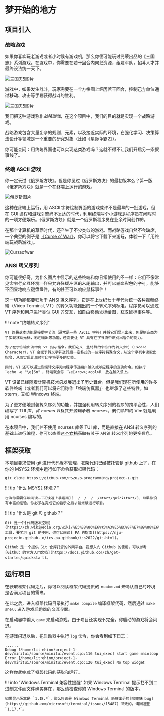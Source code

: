 # 梦开始的地方

## 项目引入

### 战略游戏

如果你喜欢玩老游戏或者小时候有游戏机，那么你很可能玩过光荣出品的《三国志》系列游戏。在游戏中，你需要在若干回合内聚敛资源，组建军队，招募人才并最终设法统一天下。

![三国志5图片](../../../../pics/project-0-1.png)

游戏中，如果发生战斗，玩家需要在一个方格图上经历若干回合，控制己方单位通过移动、攻击等手段获得战斗的胜利。

![三国志5图片](../../../../pics/project-0-2.png)

我们把这种游戏称作*战略游戏*，在这个项目中，我们的目的就是实现一个战略游戏。

战略游戏包含大量复杂的规则、元素，以及接近实际的环境，在强化学习、决策算法设计等领域是一个重要的研究对象（比如《星际争霸2》）。

你可能会问：用终端界面也可以实现这类游戏吗？这就不得不让我们开启另一条叙事线了。

### 终端 ASCII 游戏

你一定玩过《俄罗斯方块》。但是你见过《俄罗斯方块》的最初版本么？第一版《俄罗斯方块》就是一个在终端上运行的游戏。

![俄罗斯图片](../../../../pics/project-0-4.png)

这种在终端上运行，用 ASCII 字符绘制界面的游戏或许不是最早的一批游戏，但在 GUI 编程和游戏引擎尚不发达的时代，利用终端写个小游戏是程序员在闲暇时的一项方便娱乐。《俄罗斯方块》就是一个俄罗斯程序员在业余时间创作的。

在那个计算机的草莽时代，还产生了不少类似的游戏。而战略游戏自然不会缺席，一个典型的例子是 [《Curse of War》](http://a-nikolaev.github.io/curseofwar/)，你可以将它下载下来游玩，体验一下「用终端玩战略游戏」。

![Curseofwar](../../../../pics/project-0-3.png)

### ANSI 转义序列

你可能很好奇，为什么图片中显示的这些终端和你日常使用的不一样：它们不像常见命令行交互环境一样只允许往缓冲区的末尾输出，并可以输出彩色的字符，能够不回显地响应键盘事件，有的甚至可以响应鼠标事件！

这一切功能都要归功于 ANSI 转义序列。它是在上世纪七十年代为统一各种视频终端（Video Terminal, VT）的转义功能推出的一个转义序列标准。程序员可以通过 VT 序列和用户进行类似 GUI 的交互，如自由移动光标绘图，获取鼠标事件等。

!!! note "终端转义序列"

    VT 的最基本功能是接受字节流（通常是一些 ASCII 字符）并将它们显示出来，但是制造商为了实现移动光标，彩色输出等功能，还需要让 VT 具有在字节流中识别出指令的能力。
    
    为了在字符输出流中向 VT 指示指令，我们定义一些特殊的字符作为转义字符（Escape Character），VT 会赋予转义字符及其后一定格式的一些字符特殊含义，从这个序列中读取出指令，从而实现比单纯打印字符更多的功能。

    同时，VT 还可以通过终端转义序列向程序传递用户输入或响应程序的查询命令。如执行 `echo -e "\e[6n"`，终端就会将 `\e[<row>;<col>R` 放在输入流上。

VT 设备已经随着计算机技术的发展退出了历史舞台。但是我们现在所使用的许多软件终端（或者我们可以将它们称作「终端仿真器」）也继承了这些特性，如 xterm，又如 Windows 终端。

为了更方便地封装转义序列的功能，并加强利用转义序列的程序的跨平台性，人们编写了 TUI 库，如 curses 以及其开源继承者 ncurses。我们熟知的 Vim 就是利用 ncurses 编写的。

在本项目中，我们并不使用 ncurses 库等 TUI 库，而是直接在 ANSI 转义序列的基础上进行编程，你可以查看[这个文档](https://invisible-island.net/xterm/ctlseqs/ctlseqs.html)获取有关于 ANSI 转义序列的更多信息。

## 框架获取

本项目要求使用 git 进行代码版本管理，框架代码已经被托管到 github 上了，在你的 MSYS2 环境中运行如下命令获取框架代码：

```shell
git clone https://github.com/PS2023-programming/project-1.git
```

!!! tip "什么 MSYS2 环境？"

    也许你需要仔细阅读一下[快速上手指南](../../../../start/quickstart/)，如果你没有丰富的经验，你必须在完成它的指示之后才能继续进行项目。

!!! tip "什么是 git 和 github？"
    
    Git 是一个[代码版本控制](https://zh.wikipedia.org/wiki/%E5%88%86%E6%95%A3%E5%BC%8F%E7%89%88%E6%9C%AC%E6%8E%A7%E5%88%B6)工具，要学习 git 的使用，你可以阅读[ PA 的指南](https://nju-projectn.github.io/ics-pa-gitbook/ics2022/git.html)。

    Github 是一个提供 Git 仓库托管的外网平台，要想入门 Github 的使用，可以参考 [Github 的官方入门文档](https://docs.github.com/zh/get-started/quickstart)。

## 运行项目

在获取框架代码之后，你可以阅读框架代码提供的 `readme.md` 来确认自己的环境是否满足项目的需求。

在此之后，进入框架代码目录执行 `make compile` 编译框架代码，然后通过 `make shell` 进入游戏启动器的交互界面。

在启动器中输入 `game` 来启动游戏。由于项目还实现不完全，你启动的游戏将会闪退。

在游戏闪退以后，在启动器中执行 `log` 命令，你会看到如下日志：

```shell
......
Debug [/home/litrehinn/project-1-dev/minitui/source/minitui/event.cpp:116 tui_exec] start game mainloop
Error [/home/litrehinn/project-1-dev/minitui/source/minitui/event.cpp:120 tui_exec] No top widget
```

这样你就完成了框架代码的获取和运行。

!!! info "Windows Terminal 兼容性提醒"
    如果 Windows Terminal 提示找不到二进制文件而文件确实存在，那么请检查你的 Windows Terminal 的版本。

    如果显示版本是 `1.18.*`，那么应该是 Windows Terminal 新鲜出炉的[咖喱味 bug](https://github.com/microsoft/terminal/issues/15487) 导致的，请回退至 `1.17.*`。